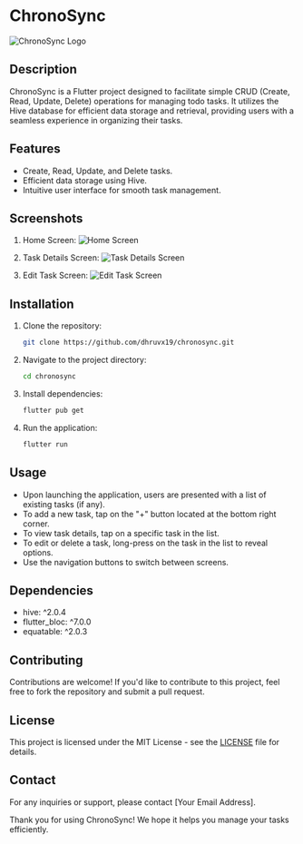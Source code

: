 
# ChronoSync

![ChronoSync Logo](chronosync_logo.png)

## Description
ChronoSync is a Flutter project designed to facilitate simple CRUD (Create, Read, Update, Delete) operations for managing todo tasks. It utilizes the Hive database for efficient data storage and retrieval, providing users with a seamless experience in organizing their tasks.

## Features
- Create, Read, Update, and Delete tasks.
- Efficient data storage using Hive.
- Intuitive user interface for smooth task management.

## Screenshots
1. Home Screen:
   ![Home Screen](assets/home_screen.png)

2. Task Details Screen:
   ![Task Details Screen](assets/task_details_screen.png)

3. Edit Task Screen:
   ![Edit Task Screen](assets/edit_task_screen.png)

## Installation
1. Clone the repository:
   ```bash
   git clone https://github.com/dhruvx19/chronosync.git
   ```

2. Navigate to the project directory:
   ```bash
   cd chronosync
   ```

3. Install dependencies:
   ```bash
   flutter pub get
   ```

4. Run the application:
   ```bash
   flutter run
   ```

## Usage
- Upon launching the application, users are presented with a list of existing tasks (if any).
- To add a new task, tap on the "+" button located at the bottom right corner.
- To view task details, tap on a specific task in the list.
- To edit or delete a task, long-press on the task in the list to reveal options.
- Use the navigation buttons to switch between screens.

## Dependencies
- hive: ^2.0.4
- flutter_bloc: ^7.0.0
- equatable: ^2.0.3

## Contributing
Contributions are welcome! If you'd like to contribute to this project, feel free to fork the repository and submit a pull request.

## License
This project is licensed under the MIT License - see the [LICENSE](LICENSE) file for details.

## Contact
For any inquiries or support, please contact [Your Email Address].

Thank you for using ChronoSync! We hope it helps you manage your tasks efficiently.
```
